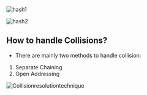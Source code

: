 
![hash1](https://github.com/user-attachments/assets/6d757fb2-71a5-4659-b599-2324f8f92ce9)


![hash2](https://github.com/user-attachments/assets/a72d07a1-f1c6-452f-972e-a101a94b3d52)

## How to handle Collisions?
- There are mainly two methods to handle collision: 
1. Separate Chaining
2. Open Addressing

![Collisionresolutiontechnique](https://github.com/user-attachments/assets/eb0da5e7-1de0-41bf-89e9-2ed539e19f5c)
